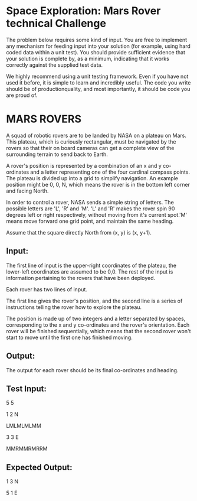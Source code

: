 # Space Exploration: Mars Rover technical Challenge

The problem below requires some kind of input. You are free to implement any mechanism for feeding input into your solution (for example, using hard coded data within a unit test). You should provide sufficient evidence that your solution is complete by, as a minimum, indicating that it works correctly against the supplied test data.

We highly recommend using a unit testing framework. Even if you have not used it before, it is simple to learn and incredibly useful. The code you write should be of productionquality, and most importantly, it should be code you are proud of.

# MARS ROVERS

A squad of robotic rovers are to be landed by NASA on a plateau on Mars. This plateau, which is curiously rectangular, must be navigated by the rovers so that their on board cameras can get a complete view of the surrounding terrain to send back to Earth. 

A rover's position is represented by a combination of an x and y co-ordinates and a letter representing one of the four cardinal compass points. The plateau is divided up into a grid to simplify navigation. An example position might be 0, 0, N, which means the rover is in the bottom left corner and facing North. 

In order to control a rover, NASA sends a simple string of letters. The possible letters are 'L', 'R' and 'M'. 'L' and 'R' makes the rover spin 90 degrees left or right respectively, without moving from it's current spot.'M' means move forward one grid point, and maintain the same heading. 

Assume that the square directly North from (x, y) is (x, y+1).

## Input: 

The first line of input is the upper-right coordinates of the plateau, the lower-left coordinates are assumed to be 0,0. The rest of the input is information pertaining to the rovers that have been deployed. 

Each rover has two lines of input. 

The first line gives the rover's position, and the second line is a series of instructions telling the rover how to explore the plateau. 

The position is made up of two integers and a letter separated by spaces, corresponding to the x and y co-ordinates and the rover's orientation. Each rover will be finished sequentially, which means that the second rover won't start to move until the first one has finished moving.

## Output:

The output for each rover should be its final co-ordinates and heading.

## Test Input:

5 5

1 2 N

LMLMLMLMM

3 3 E

MMRMMRMRRM

## Expected Output:

1 3 N

5 1 E
